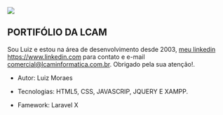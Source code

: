 ![](C:\xampp\htdocs\projeto_lcam\imagem_projeto\portifolio.jpg)



## PORTIFÓLIO DA LCAM 

Sou Luiz e estou na área de desenvolvimento desde 2003, <a href="https://www.linkedin.com/in/luiz-moraes-4b42a988/">meu linkedin https://www.linkedin.com </a>para contato e e-mail <a href="mailto:comercial@lcaminformatica.com.br"> comercial@lcaminformatica.com.br. </a>Obrigado pela sua atenção!.

- Autor: Luiz Moraes

- Tecnologias: HTML5, CSS, JAVASCRIP, JQUERY E XAMPP.

- Famework: Laravel X

  

